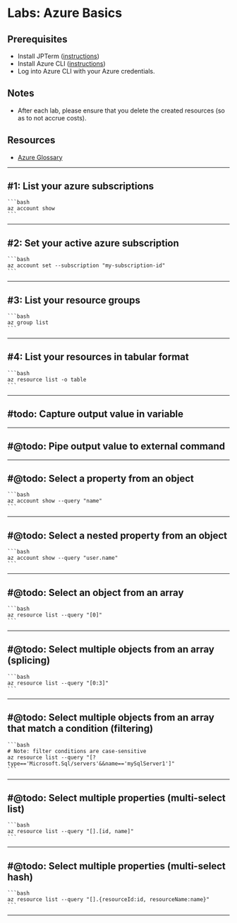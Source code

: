 # Labs: Azure Basics

## Prerequisites

* Install JPTerm ([instructions](https://github.com/jmespath/jmespath.terminal))
* Install Azure CLI ([instructions](https://docs.microsoft.com/en-us/cli/azure/install-azure-cli?view=azure-cli-latest))
* Log into Azure CLI with your Azure credentials.

## Notes

* After each lab, please ensure that you delete the created resources (so as to not accrue costs).

## Resources

* [Azure Glossary](https://docs.microsoft.com/en-us/azure/azure-glossary-cloud-terminology)

-----

## #1: List your azure subscriptions

    ```bash
    az account show
    ```

-----

## #2: Set your active azure subscription

    ```bash
    az account set --subscription "my-subscription-id"
    ```

-----

## #3: List your resource groups

    ```bash
    az group list
    ```

-----

## #4: List your resources in tabular format

    ```bash
    az resource list -o table
    ```

-----

## #todo: Capture output value in variable

-----

## #@todo: Pipe output value to external command

-----

## #@todo: Select a property from an object

    ```bash
    az account show --query "name"
    ```

-----

## #@todo: Select a nested property from an object

    ```bash
    az account show --query "user.name"
    ```

-----

## #@todo: Select an object from an array

    ```bash
    az resource list --query "[0]"
    ```

-----

## #@todo: Select multiple objects from an array (splicing)

    ```bash
    az resource list --query "[0:3]"
    ```

-----

## #@todo: Select multiple objects from an array that match a condition (filtering)

    ```bash
    # Note: filter conditions are case-sensitive
    az resource list --query "[?type=='Microsoft.Sql/servers'&&name=='mySqlServer1']"
    ```

-----

## #@todo: Select multiple properties (multi-select list)

    ```bash
    az resource list --query "[].[id, name]"
    ```

-----

## #@todo: Select multiple properties (multi-select hash)

    ```bash
    az resource list --query "[].{resourceId:id, resourceName:name}"
    ```

-----
